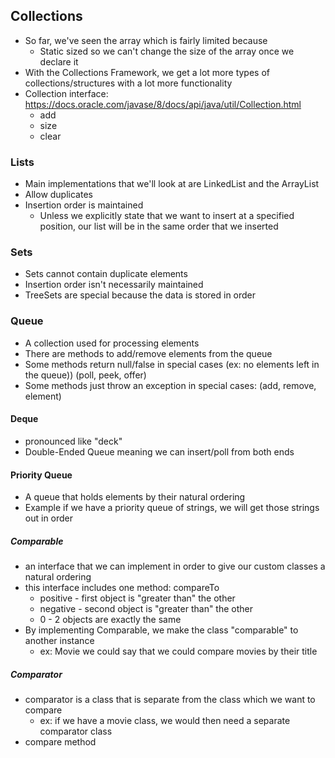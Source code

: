 ## Collections
- So far, we've seen the array which is fairly limited because 
    - Static sized so we can't change the size of the array once we declare it
- With the Collections Framework, we get a lot more types of collections/structures with  a lot more functionality
- Collection interface: https://docs.oracle.com/javase/8/docs/api/java/util/Collection.html
    - add
    - size
    - clear

### Lists
- Main implementations that we'll look at are LinkedList and the ArrayList
- Allow duplicates
- Insertion order is maintained
    - Unless we explicitly state that we want to insert at a specified position, our list will be in the same order that we inserted

### Sets
- Sets cannot contain duplicate elements
- Insertion order isn't necessarily maintained
- TreeSets are special because the data is stored in order

### Queue
- A collection used for processing elements
- There are methods to add/remove elements from the queue
- Some methods return null/false in special cases (ex: no elements left in the queue)) (poll, peek, offer)
- Some methods just throw an exception in special cases: (add, remove, element)

#### Deque
- pronounced like "deck"
- Double-Ended Queue meaning we can insert/poll from both ends

#### Priority Queue
- A queue that holds elements by their natural ordering
- Example if we have a priority queue of strings, we will get those strings out in order

##### Comparable
- an interface that we can implement in order to give our custom classes a natural ordering
- this interface includes one method: compareTo
    - positive - first object is "greater than" the other
    - negative - second object is "greater than" the other
    - 0 - 2 objects are exactly the same
- By implementing Comparable, we make the class "comparable" to another instance
    - ex: Movie we could say that we could compare movies by their title



##### Comparator
- comparator is a class that is separate from the class which we want to compare
    - ex: if we have a movie class, we would then need a separate comparator class
- compare method